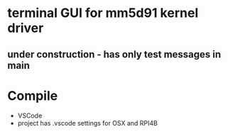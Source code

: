 # terminal GUI for mm5d91 kernel driver
## under construction - has only test messages in main
# Compile
* VSCode
* project has .vscode settings for OSX and RPI4B
